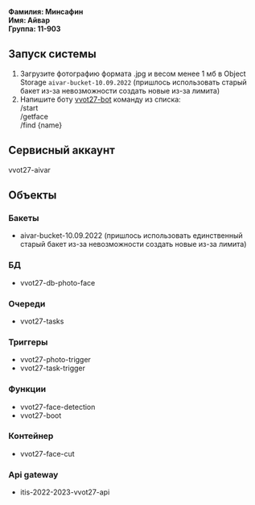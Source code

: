 
**Фамилия: Минсафин**   
**Имя: Айвар**  
**Группа: 11-903**  

## Запуск системы
1. Загрузите фотографию формата .jpg и весом менее 1 мб в Object Storage `aivar-bucket-10.09.2022` (пришлось использовать старый бакет из-за невозможности создать новые из-за лимита)
2. Напишите боту [vvot27-bot](https://t.me/vvot27_bot) команду из списка:   
/start   
/getface   
/find {name}

## Сервисный аккаунт
vvot27-aivar

## Объекты
### Бакеты
- aivar-bucket-10.09.2022 (пришлось использовать единственный старый бакет из-за невозможности создать новые из-за лимита)
### БД
- vvot27-db-photo-face
### Очереди
- vvot27-tasks
### Триггеры
- vvot27-photo-trigger 
- vvot27-task-trigger 
### Функции
- vvot27-face-detection
- vvot27-boot 
### Контейнер
- vvot27-face-cut
### Api gateway
- itis-2022-2023-vvot27-api



